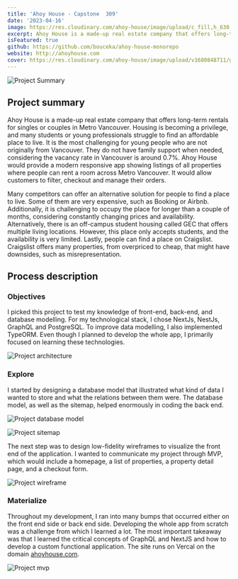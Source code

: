 ```yaml
---
title: 'Ahoy House - Capstone  309'
date: '2023-04-16'
image: https://res.cloudinary.com/ahoy-house/image/upload/c_fill,h_630,w_1200/v1680848712/github/adam-boucek-309-project-summary_k3ymtd.png
excerpt: Ahoy House is a made-up real estate company that offers long-term rentals for singles or couples in Metro Vancouver.
isFeatured: true
github: https://github.com/bouceka/ahoy-house-monorepo
website: http://ahoyhouse.com
cover: https://res.cloudinary.com/ahoy-house/image/upload/v1680848711/github/adam-boucek-309-cover_xeimy1.png
---
```



![Project Summary](https://res.cloudinary.com/ahoy-house/image/upload/c_fill,h_630,w_1200/v1680848712/github/adam-boucek-309-project-summary_k3ymtd.png)

## Project summary

Ahoy House is a made-up real estate company that offers long-term rentals for singles or couples in Metro Vancouver. Housing is becoming a privilege, and many students or young professionals struggle to find an affordable place to live. It is the most challenging for young people who are not originally from Vancouver. They do not have family support when needed, considering the vacancy rate in Vancouver is around 0.7%. Ahoy House would provide a modern responsive app showing listings of all properties where people can rent a room across Metro Vancouver. It would allow customers to filter, checkout and manage their orders.


Many competitors can offer an alternative solution for people to find a place to live. Some of them are very expensive, such as Booking or Airbnb. Additionally, it is challenging to occupy the place for longer than a couple of months, considering constantly changing prices and availability. Alternatively, there is an off-campus student housing called GEC that offers multiple living locations. However, this place only accepts students, and the availability is very limited.  Lastly, people can find a place on Craigslist. Craigslist offers many properties, from overpriced to cheap, that might have downsides, such as misrepresentation.

## Process description

### Objectives

I picked this project to test my knowledge of front-end, back-end, and database modelling. For my technological stack, I chose NextJs, NestJs, GraphQL and PostgreSQL. To improve data modelling, I also implemented TypeORM. Even though I planned to develop the whole app, I primarily focused on learning these technologies.

![Project architecture](https://res.cloudinary.com/ahoy-house/image/upload/v1680848711/github/adam-boucek-309-architecture_zgrq9r.png)

### Explore
I started by designing a database model that illustrated what kind of data I wanted to store and what the relations between them were. The database model, as well as the sitemap, helped enormously in coding the back end.

![Project database model](https://res.cloudinary.com/ahoy-house/image/upload/v1681101715/github/adam-boucek-309-database-model_tukpel.png)

![Project sitemap](https://res.cloudinary.com/ahoy-house/image/upload/v1680848712/github/adam-boucek-309-sitemap_ewxtep.png)


The next step was to design low-fidelity wireframes to visualize the front end of the application. I wanted to communicate my project through MVP, which would include a homepage, a list of properties, a property detail page, and a checkout form.

![Project wireframe](https://res.cloudinary.com/ahoy-house/image/upload/v1680848712/github/adam-boucek-309-wireframe_jioaha.png)


### Materialize
Throughout my development, I ran into many bumps that occurred either on the front end side or back end side. Developing the whole app from scratch was a challenge from which I learned a lot.  The most important takeaway was that I learned the critical concepts of GraphQL and NextJS and how to develop a custom functional application. The site runs on Vercal on the domain [ahoyhouse.com](https://www.ahoyhouse.com/).


![Project mvp](https://res.cloudinary.com/ahoy-house/image/upload/c_fill,h_630,w_1200/v1680848713/github/adam-boucek-309-mvp_njbs0s.png)
